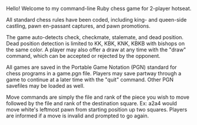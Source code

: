 Hello! Welcome to my command-line Ruby chess game for 2-player hotseat.

All standard chess rules have been coded, including king- and queen-side castling, pawn en-passant captures, and pawn promotions.

The game auto-detects check, checkmate, stalemate, and dead position. Dead position detection is limited to KK, KBK, KNK, KBKB with bishops on the same color. A player may also offer a draw at any time with the "draw" command, which can be accepted or rejected by the opponent.

All games are saved in the Portable Game Notation (PGN) standard for chess programs in a game.pgn file. Players may save partway through a game to continue at a later time with the "quit" command. Other PGN savefiles may be loaded as well.

Move commands are simply the file and rank of the piece you wish to move followed by the file and rank of the destination square. Ex: a2a4 would move white's leftmost pawn from starting position up two squares. Players are informed if a move is invalid and prompted to go again.
